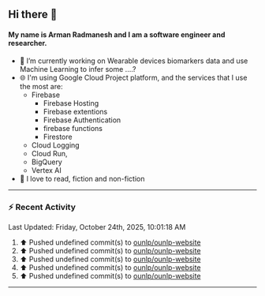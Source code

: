 ## Hi there 👋

#### My name is Arman Radmanesh and I am a software engineer and researcher.

- 🔭 I’m currently working on Wearable devices biomarkers data and use Machine Learning to infer some ....?
- 🌐 I'm using Google Cloud Project platform, and the services that I use the most are:
  - Firebase
     - Firebase Hosting
     - Firebase extentions 
     - Firebase Authentication
     - firebase functions
     - Firestore
  - Cloud Logging
  - Cloud Run,
  - BigQuery
  - Vertex AI
- 📖 I love to read, fiction and non-fiction

---

### :zap: Recent Activity

<!--START_SECTION:activity-->
<!--END_SECTION:activity-->

<!--RECENT_ACTIVITY:last_update-->
Last Updated: Friday, October 24th, 2025, 10:01:18 AM
<!--RECENT_ACTIVITY:last_update_end-->

<!--RECENT_ACTIVITY:start-->
1. ⬆️ Pushed undefined commit(s) to [ounlp/ounlp-website](https://github.com/ounlp/ounlp-website)
2. ⬆️ Pushed undefined commit(s) to [ounlp/ounlp-website](https://github.com/ounlp/ounlp-website)
3. ⬆️ Pushed undefined commit(s) to [ounlp/ounlp-website](https://github.com/ounlp/ounlp-website)
4. ⬆️ Pushed undefined commit(s) to [ounlp/ounlp-website](https://github.com/ounlp/ounlp-website)
5. ⬆️ Pushed undefined commit(s) to [ounlp/ounlp-website](https://github.com/ounlp/ounlp-website)
<!--RECENT_ACTIVITY:end-->

---

<!--
**radmanesh/radmanesh** is a ✨ _special_ ✨ repository because its `README.md` (this file) appears on your GitHub profile.

Here are some ideas to get you started:

- 🔭 I’m currently working on ...
- 🌱 I’m currently learning ...
- 👯 I’m looking to collaborate on ...
- 🤔 I’m looking for help with ...
- 💬 Ask me about ...
- 📫 How to reach me: ...
- 😄 Pronouns: ...
- ⚡ Fun fact: ...
-->
